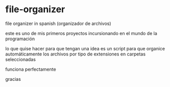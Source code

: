 # file-organizer
file organizer in spanish (organizador de archivos) 


este es uno de mis primeros proyectos incursionando en el mundo de la programación

lo que quise hacer para que tengan una idea es un script para que organice automáticamente los archivos por tipo de extensiones en carpetas seleccionadas

funciona perfectamente

gracias
